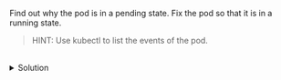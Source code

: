 Find out why the pod is in a pending state. Fix the pod so that it is in a running state.

> HINT: Use kubectl to list the events of the pod.

<br>
<details><summary>Solution</summary>
<br>

```bash
# describe the pod to see why the pod is in a pending state
kubectl describe po nginx
```{{exec}}

```bash
# describe the controlplane node to view the taint applied
kubectl describe no controlplane | grep Taint
```{{exec}}

```bash
# get the pod to run on the control plane by removing the taint
kubectl taint no controlplane node-role.kubernetes.io/control-plane:NoSchedule-
```{{exec}}

```bash
# check to see if the pod is now running and scheduled to the control plane node
kubectl get po -o wide
```{{exec}}


</details>